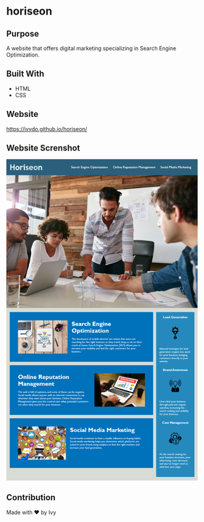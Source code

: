 # horiseon

## Purpose
A website that offers digital marketing specializing in Search Engine Optimization.

## Built With
* HTML
* CSS

## Website
https://ivydo.github.io/horiseon/

## Website Screnshot
![Horiseon Demo Website](/Develop\assets\images\01-html-css-git-homework-demo.png "Horiseon Demo Page")

## Contribution
Made with ❤️ by Ivy
